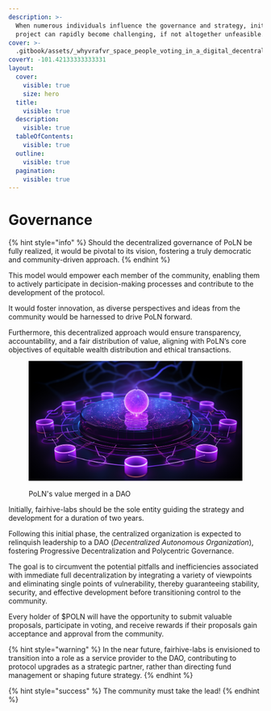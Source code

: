```yaml
---
description: >-
  When numerous individuals influence the governance and strategy, initiating a
  project can rapidly become challenging, if not altogether unfeasible.
cover: >-
  .gitbook/assets/_whyvrafvr_space_people_voting_in_a_digital_decentralized_auton_166acc06-5655-43ca-8109-33ce9d693f7c.png
coverY: -101.42133333333331
layout:
  cover:
    visible: true
    size: hero
  title:
    visible: true
  description:
    visible: true
  tableOfContents:
    visible: true
  outline:
    visible: true
  pagination:
    visible: true
---
```


# Governance

{% hint style="info" %}
Should the decentralized governance of PoLN be fully realized, it would be pivotal to its vision, fostering a truly democratic and community-driven approach.
{% endhint %}

This model would empower each member of the community, enabling them to actively participate in decision-making processes and contribute to the development of the protocol.

It would foster innovation, as diverse perspectives and ideas from the community would be harnessed to drive PoLN forward.

Furthermore, this decentralized approach would ensure transparency, accountability, and a fair distribution of value, aligning with PoLN’s core objectives of equitable wealth distribution and ethical transactions.

<figure><img src=".gitbook/assets/dao.png" alt=""><figcaption><p>PoLN's value merged in a DAO</p></figcaption></figure>

Initially, fairhive-labs should be the sole entity guiding the strategy and development for a duration of two years.

Following this initial phase, the centralized organization is expected to relinquish leadership to a DAO (_Decentralized Autonomous Organization_), fostering Progressive Decentralization and Polycentric Governance.

The goal is to circumvent the potential pitfalls and inefficiencies associated with immediate full decentralization by integrating a variety of viewpoints and eliminating single points of vulnerability, thereby guaranteeing stability, security, and effective development before transitioning control to the community.

Every holder of $POLN will have the opportunity to submit valuable proposals, participate in voting, and receive rewards if their proposals gain acceptance and approval from the community.

{% hint style="warning" %}
In the near future, fairhive-labs is envisioned to transition into a role as a service provider to the DAO, contributing to protocol upgrades as a strategic partner, rather than directing fund management or shaping future strategy.
{% endhint %}

{% hint style="success" %}
The community must take the lead!
{% endhint %}
